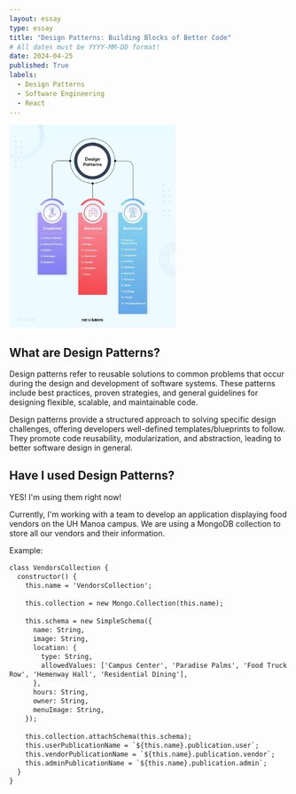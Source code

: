 ```yaml
---
layout: essay
type: essay
title: "Design Patterns: Building Blocks of Better Code"
# All dates must be YYYY-MM-DD format!
date: 2024-04-25
published: True
labels:
  - Design Patterns
  - Software Engineering
  - React
---
```


<img width="300px" class="rounded float-start pe-4" src="../img/design-patterns.jpg">

## What are Design Patterns?
Design patterns refer to reusable solutions to common problems that occur during the design and development of software systems. These patterns include best practices, proven strategies, and general guidelines for designing flexible, scalable, and maintainable code. 

Design patterns provide a structured approach to solving specific design challenges, offering developers well-defined templates/blueprints to follow. They promote code reusability, modularization, and abstraction, leading to better software design in general.

## Have I used Design Patterns?
YES! I'm using them right now! 

Currently, I'm working with a team to develop an application displaying food vendors on the UH Manoa campus. We are using a MongoDB collection to store all our vendors and their information.

Example:
```
class VendorsCollection {
  constructor() {
    this.name = 'VendorsCollection';

    this.collection = new Mongo.Collection(this.name);

    this.schema = new SimpleSchema({
      name: String,
      image: String,
      location: {
        type: String,
        allowedValues: ['Campus Center', 'Paradise Palms', 'Food Truck Row', 'Hemenway Hall', 'Residential Dining'],
      },
      hours: String,
      owner: String,
      menuImage: String,
    });

    this.collection.attachSchema(this.schema);
    this.userPublicationName = `${this.name}.publication.user`;
    this.vendorPublicationName = `${this.name}.publication.vendor`;
    this.adminPublicationName = `${this.name}.publication.admin`;
  }
}
```
